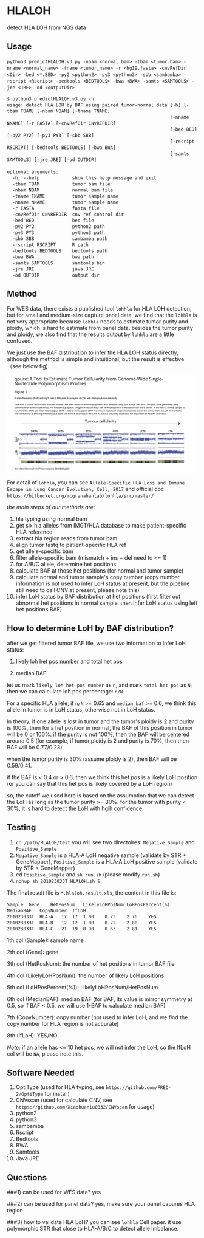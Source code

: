 # HLALOH
detect HLA LOH from NGS data

## Usage
`python3 predictHLALOH.v3.py -nbam <normal.bam> -tbam <tumor.bam> -nname <normal_name> -tname <tumor_name> -r <hg19.fasta> -cnvRefDir <Dir> -bed <*.BED> -py2 <python2> -py3 <python3> -sbb <sambamba> -rscript <Rscript> -bedtools <BEDTOOLS> -bwa <BWA> -samts <SAMTOOLS> -jre <JRE> -od <outputDir>`

```
$ python3 predictHLALOH.v3.py -h
usage: detect HLA LOH by BAF using paired tumor-normal data [-h] [-tbam TBAM] [-nbam NBAM] [-tname TNAME]
                                                            [-nname NNAME] [-r FASTA] [-cnvRefDir CNVREFDIR]
                                                            [-bed BED] [-py2 PY2] [-py3 PY3] [-sbb SBB]
                                                            [-rscript RSCRIPT] [-bedtools BEDTOOLS] [-bwa BWA]
                                                            [-samts SAMTOOLS] [-jre JRE] [-od OUTDIR]

optional arguments:
  -h, --help            show this help message and exit
  -tbam TBAM            tumor bam file
  -nbam NBAM            normal bam file
  -tname TNAME          tumor sample name
  -nname NNAME          tumor sample name
  -r FASTA              fasta file
  -cnvRefDir CNVREFDIR  cnv ref control dir
  -bed BED              bed file
  -py2 PY2              python2 path
  -py3 PY3              python3 path
  -sbb SBB              sambamba path
  -rscript RSCRIPT      R path
  -bedtools BEDTOOLS    bedtools path
  -bwa BWA              bwa path
  -samts SAMTOOLS       samtools bin
  -jre JRE              java JRE
  -od OUTDIR            output dir

```
## Method
For WES data, there exists a published tool `lohhla` for HLA LOH detection, but for small and medium-size capture panel data, we find that the `lohhla` is not very appropriate because `lohhla` needs to estimate tumor purity and ploidy, which is hard to estimate from panel data. besides the tumor purity and ploidy, we also find that the results output by `lohhla` are a little confused.

We just use the BAF distribution to infer the HLA LOH status directly, although the method is simple and intuitional, but the result is effective （see below fig).

![tumor purity & BAF distribution](https://github.com/Xiaohuaniu0032/HLALOH/blob/master/qpure.plos.one.png)

For detail of `lohhla`, you can see `Allele-Specific HLA Loss and Immune Escape in Lung Cancer Evolution, Cell, 2017` and official doc `https://bitbucket.org/mcgranahanlab/lohhla/src/master/`

*the main steps of our methods are:*

1. hla typing using normal bam
2. get six hla alleles from IMGT/HLA database to make patient-specific HLA reference
3. extract hla region reads from tumor bam
4. align tumor fastq to patient-specific HLA ref
5. get allele-specific bam
6. filter allele-specific bam (mismatch + ins + del need to <= 1)
7. for A/B/C allele, determine het positions
8. calculate BAF at those het positions (for normal and tumor sample)
9. calculate normal and tumor sample's copy number (copy number information is not used to infer LoH status at present, but the pipeline still need to call CNV at present, please note this)
10. infer LoH status by BAF distribution at het positions (first filter out abnormal het positions in normal sample, then infer LoH status using left het positions BAF)

## How to determine LoH by BAF distribution?
after we get filtered tumor BAF file, we use two information to infer LoH status:

1. likely loh het pos number and total het pos

2. median BAF

let us mark `likely loh het pos number` as `n`, and mark `total het pos` as `N`, then we can calculate loh pos percentage: `n/N`.

For a specific HLA allele, if `n/N` >= 0.65 and `median_baf` >= 0.6, we think this allele in tumor is in LoH status, otherwise not in LoH status.


In theory, if one allele is lost in tumor and the tumor's ploidy is 2 and purity is 100%, then for a het position in normal, the BAF of this position in tumor will be 0 or 100%. if the purity is not 100%, then the BAF will be centered around 0.5 (for example, if tumor ploidy is 2 and purity is 70%, then then BAF will be 0.77/0.23)

when the tumor purity is 30% (assume ploidy is 2), then BAF will be 0.59/0.41.

if the BAF is < 0.4 or > 0.6, then we think this het pos is a likely LoH position (or you can say that this het pos is likely covered by a LoH region)

so, the cutoff we used here is based on the assumption that we can detect the LoH as long as the tumor purity >= 30%. for the tumor with purity < 30%, it is hard to detect the LoH with hgih confidence.



## Testing
1. `cd /path/HLALOH/test` you will see two directoires: `Negative_Sample` and `Positive_Sample`
2. `Negative_Sample` is a HLA-A LoH negative sample (validate by STR + GeneMapper), `Positive_Sample` is a HLA-A LoH positive sample (validate by STR + GeneMapper)
3. cd `Positive_Sample` and `sh run.sh` (please modify `run.sh`)
4. `nohup sh 201023033T.HLALOH.sh &`

The final result file is `*.hlaloh.result.xls`, the content in this file is:

```
Sample	Gene	HetPosNum	LikelyLoHPosNum	LoHPosPercent(%)	MedianBAF	CopyNumber	IfLoH
201023033T	HLA-A	17	17	1.00	0.73	2.76	YES
201023033T	HLA-B	12	12	1.00	0.72	2.80	YES
201023033T	HLA-C	21	19	0.90	0.63	2.81	YES
```

1th col (Sample): sample name

2th col (Gene): gene

3th col (HetPosNum): the number of het positions in tumor BAF file

4th col (LikelyLoHPosNum): the number of likely LoH positions

5th col (LoHPosPercent(%)): LikelyLoHPosNum/HetPosNum

6th col (MedianBAF): median BAF (for BAF, its value is mirror symmetry at 0.5, so if BAF < 0.5, we will use 1-BAF to calculate median BAF)

7th (CopyNumber): copy number (not used to infer LoH, and we find the copy number for HLA region is not accurate)

8th (IfLoH): YES/NO

*Note:* if an allele has <= 10 het pos, we will not infer the LoH, so the IfLoH col will be `NA`, please note this.



## Software Needed
1. OptiType (used for HLA typing, see `https://github.com/FRED-2/OptiType` for install)
2. CNVscan (used for calculate CNV, see `https://github.com/Xiaohuaniu0032/CNVscan` for usage)
3. python2
4. python3
5. sambamba
6. Rscript
7. Bedtools
8. BWA
9. Samtools
10. Java JRE


## Questions
###1) can be used for WES data?
yes

###2) can be used for panel data?
yes, make sure your panel capures HLA region

###3) how to validate HLA LoH?
you can see `lohhla` Cell paper. it use polymorphic STR that close to HLA-A/B/C to detect allele imbalance.
